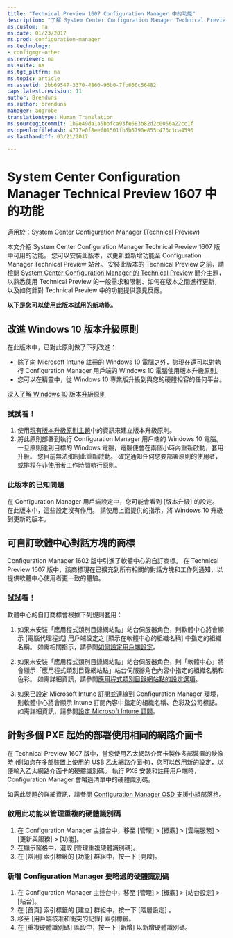 ```yaml
---
title: "Technical Preview 1607 Configuration Manager 中的功能"
description: "了解 System Center Configuration Manager Technical Preview 1607 版中可用的功能。"
ms.custom: na
ms.date: 01/23/2017
ms.prod: configuration-manager
ms.technology:
- configmgr-other
ms.reviewer: na
ms.suite: na
ms.tgt_pltfrm: na
ms.topic: article
ms.assetid: 2bb69547-3370-4860-96b0-7fb600c56482
caps.latest.revision: 11
author: Brenduns
ms.author: brenduns
manager: angrobe
translationtype: Human Translation
ms.sourcegitcommit: 1b9e49da1a5bbfca93fe683b82d2c0056a22cc1f
ms.openlocfilehash: 4717e0f8eef01501fb5b5790e855c476c1ca4590
ms.lasthandoff: 03/21/2017

---
```

# <a name="capabilities-in-technical-preview-1607-for-system-center-configuration-manager"></a>System Center Configuration Manager Technical Preview 1607 中的功能

適用於︰System Center Configuration Manager (Technical Preview)

本文介紹 System Center Configuration Manager Technical Preview 1607 版中可用的功能。 您可以安裝此版本，以更新並新增功能至 Configuration Manager Technical Preview 站台。      安裝此版本的 Technical Preview 之前，請檢閱 [System Center Configuration Manager 的 Technical Preview](../../core/get-started/technical-preview.md) 簡介主題，以熟悉使用 Technical Preview 的一般需求和限制、如何在版本之間進行更新，以及如何針對 Technical Preview 中的功能提供意見反應。    


**以下是您可以使用此版本試用的新功能。**  

## <a name="dmp_edition"></a>改進 Windows 10 版本升級原則

在此版本中，已對此原則做了下列改進：

* 除了向 Microsoft Intune 註冊的 Windows 10 電腦之外，您現在還可以對執行 Configuration Manager 用戶端的 Windows 10 電腦使用版本升級原則。
* 您可以在精靈中，從 Windows 10 專業版升級到與您的硬體相容的任何平台。

[深入了解 Windows 10 版本升級原則](/sccm/compliance/deploy-use/upgrade-windows-version)

### <a name="try-it-out"></a>試試看！

1. 使用[現有版本升級原則主題](/sccm/compliance/deploy-use/upgrade-windows-version)中的資訊來建立版本升級原則。
2. 將此原則部署到執行 Configuration Manager 用戶端的 Windows 10 電腦。
一旦原則達到目標的 Windows 電腦，電腦便會在兩個小時內重新啟動，套用升級。 您目前無法抑制此重新啟動。 確定通知任何您要部署原則的使用者，或排程在非使用者工作時間執行原則。

### <a name="known-issue-with-this-release"></a>此版本的已知問題
在 Configuration Manager 用戶端設定中，您可能會看到 [版本升級] 的設定。 在此版本中，這些設定沒有作用。 請使用上面提供的指示，將 Windows 10 升級到更新的版本。

## <a name="customizable-branding-for-software-center-dialogs"></a>可自訂軟體中心對話方塊的商標

Configuration Manager 1602 版中引進了軟體中心的自訂商標。 在 Technical Preview 1607 版中，該商標現在已擴充到所有相關的對話方塊和工作列通知，以提供軟體中心使用者更一致的體驗。

### <a name="try-it-out"></a>試試看！

軟體中心的自訂商標會根據下列規則套用：

1. 如果未安裝「應用程式類別目錄網站點」站台伺服器角色，則軟體中心將會顯示 [電腦代理程式] 用戶端設定之 [顯示在軟體中心的組織名稱] 中指定的組織名稱。 如需相關指示，請參閱[如何設定用戶端設定](../../core/clients/deploy/configure-client-settings.md)。

2. 如果未安裝「應用程式類別目錄網站點」站台伺服器角色，則「軟體中心」將會顯示「應用程式類別目錄網站點」站台伺服器角色內容中指定的組織名稱和色彩。 如需詳細資訊，請參閱[應用程式類別目錄網站點的設定選項](../../core/servers/deploy/configure/configuration-options-for-site-system-roles.md#BKMK_ApplicationCatalog_Website)。

3. 如果已設定 Microsoft Intune 訂閱並連線到 Configuration Manager 環境，則軟體中心將會顯示 Intune 訂閱內容中指定的組織名稱、色彩及公司標誌。 如需詳細資訊，請參閱[設定 Microsoft Intune 訂閱](/mdm/deploy-use/configure-intune-subscription)。

## <a name="use-the-same-network-adapter-for-multiple-pxe-initiated-deployments"></a>針對多個 PXE 起始的部署使用相同的網路介面卡
在 Technical Preview 1607 版中，當您使用乙太網路介面卡製作多部裝置的映像時 (例如您在多部裝置上使用的 USB 乙太網路介面卡)，您可以啟用新的設定，以便輸入乙太網路介面卡的硬體識別碼。 執行 PXE 安裝和註冊用戶端時，Configuration Manager 會略過清單中的硬體識別碼。

如需此問題的詳細資訊，請參閱 [Configuration Manager OSD 支援小組部落格](https://blogs.technet.microsoft.com/system_center_configuration_manager_operating_system_deployment_support_blog/2015/08/27/reusing-the-same-nic-for-multiple-pxe-initiated-deployments-in-system-center-configuration-manger-osd/)。  

### <a name="enable-the-feature-to-manage-duplicate-hardware-identifiers"></a>啟用此功能以管理重複的硬體識別碼  
1. 在 Configuration Manager 主控台中，移至 [管理] > [概觀] > [雲端服務] > [更新與服務] > [功能]。
2. 在顯示窗格中，選取 [管理重複硬體識別碼]。
3. 在 [常用] 索引標籤的 [功能] 群組中，按一下 [開啟]。

### <a name="add-hardware-identifiers-for-configuration-manager-to-ignore"></a>新增 Configuration Manager 要略過的硬體識別碼  
1. 在 Configuration Manager 主控台中，移至 [管理] > [概觀] > [站台設定] > [站台]。
2. 在 [首頁]  索引標籤的 [建立]  群組中，按一下 [階層設定] 。
3. 移至 [用戶端核准和衝突的記錄] 索引標籤。
4. 在 [重複硬體識別碼] 區段中，按一下 [新增] 以新增硬體識別碼。

